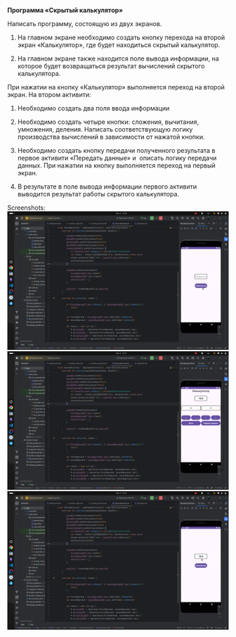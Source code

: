 **Программа «Скрытый калькулятор»**

Написать программу, состоящую из двух экранов.

1. На главном экране необходимо создать кнопку перехода на второй экран «Калькулятор», где будет находиться скрытый калькулятор.

2. На главном экране также находится поле вывода информации, на которое будет возвращаться результат вычислений скрытого калькулятора.

При нажатии на кнопку «Калькулятор» выполняется переход на второй экран. На втором активити:

1. Необходимо создать два поля ввода информации

2. Необходимо создать четыре кнопки: сложения, вычитания, умножения, деления. Написать соответствующую логику производства вычислений в зависимости от нажатой кнопки.

3. Необходимо создать кнопку передачи полученного результата в первое активити «Передать данные» и  описать логику передачи данных. При нажатии на кнопку выполняется переход на первый экран.

4. В результате в поле вывода информации первого активити выводится результат работы скрытого калькулятора.

Screenshots:
![](https://github.com/Slayder12/HiddenCalculator/blob/main/assets/1.png)
![](https://github.com/Slayder12/HiddenCalculator/blob/main/assets/2.png)
![](https://github.com/Slayder12/HiddenCalculator/blob/main/assets/3.png)
